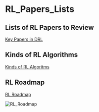 # RL_Papers_Lists

## Lists of RL Papers to Review

[Key Papers in DRL](https://spinningup.openai.com/en/latest/spinningup/keypapers.html#id106)

## Kinds of RL Algorithms
[Kinds of RL Algoritms](https://spinningup.openai.com/en/latest/spinningup/rl_intro2.html)

## RL Roadmap

[RL Roadmap](https://gitmind.com/app/docs/mahfscai)

![RL_Roadmap](https://user-images.githubusercontent.com/83327791/209818467-31ee6eab-49b0-40d8-b9e4-8c00af315a2a.png)
